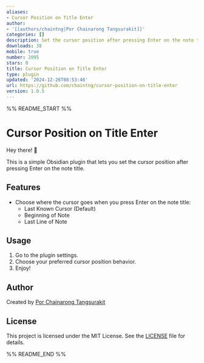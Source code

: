 ```yaml
---
aliases:
- Cursor Position on Title Enter
author:
- '[[authors/chaintng|Por Chainarong Tangsurakit]]'
categories: []
description: Set the cursor position after pressing Enter on the note title.
downloads: 38
mobile: true
number: 2095
stars: 0
title: Cursor Position on Title Enter
type: plugin
updated: '2024-12-26T08:53:46'
url: https://github.com/chaintng/cursor-position-on-title-enter
version: 1.0.5
---
```


%% README_START %%

# Cursor Position on Title Enter

Hey there! 👋

This is a simple Obsidian plugin that lets you set the cursor position after pressing Enter on the note title. 

## Features

- Choose where the cursor goes when you press Enter on the note title:
  - Last Known Cursor (Default)
  - Beginning of Note
  - Last Line of Note

## Usage

1. Go to the plugin settings.
2. Choose your preferred cursor position behavior.
3. Enjoy!

## Author

Created by [Por Chainarong Tangsurakit](https://github.com/chaintng)

## License

This project is licensed under the MIT License. See the [LICENSE](LICENSE) file for details.


%% README_END %%